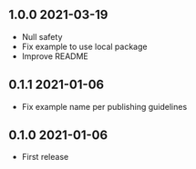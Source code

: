 ## 1.0.0 2021-03-19

-   Null safety
-   Fix example to use local package
-   Improve README

## 0.1.1 2021-01-06

-   Fix example name per publishing guidelines

## 0.1.0 2021-01-06

-   First release
